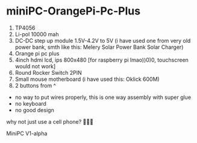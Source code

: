 # miniPC-OrangePi-Pc-Plus

1) TP4056
2) Li-pol 10000 mah
3) DC-DC step up module 1.5V-4.2V to 5V (i have used one from very old power bank, smth like this: Melery Solar Power Bank Solar Charger)
4) Orange pi pc plus
5) 4inch hdmi lcd, ips 800x480 [for raspberry pi lmao))0)0, touchscreen would not work]
6) Round Rocker Switch 2PIN
7) Small mouse motherboard (i have used this: Oklick 600M)
8) 2 buttons from ^

- no way to put wires properly, this is one way assembly with super glue
- no keyboard
- no good design

why not just use a cell phone? 🤔🤔🤔

MiniPC V1-alpha
